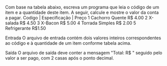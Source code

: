 Com base na tabela abaixo, escreva um programa que leia o código de um item e a quantidade deste item. A seguir, calcule e mostre o valor da conta a pagar.
Codigo | Especificação | Preço
1       Cachorro Quente  R$ 4.00
2       X-salada         R$ 4.50
3       X-Bacon          R$ 5.00
4       Torrada Simples  R$ 2.00
5       Refrigerante     R$1.50

Entrada
O arquivo de entrada contém dois valores inteiros correspondentes ao código e à quantidade de um item conforme tabela acima.

Saída
O arquivo de saída deve conter a mensagem "Total: R$ " seguido pelo valor a ser pago, com 2 casas após o ponto decimal.
